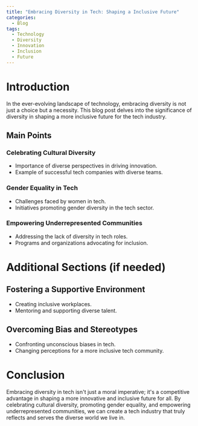 ```yaml
---
title: "Embracing Diversity in Tech: Shaping a Inclusive Future"
categories:
  - Blog
tags:
  - Technology
  - Diversity
  - Innovation
  - Inclusion
  - Future
---
```


# Introduction
In the ever-evolving landscape of technology, embracing diversity is not just a choice but a necessity. This blog post delves into the significance of diversity in shaping a more inclusive future for the tech industry.

## Main Points
### Celebrating Cultural Diversity
- Importance of diverse perspectives in driving innovation.
- Example of successful tech companies with diverse teams.

### Gender Equality in Tech
- Challenges faced by women in tech.
- Initiatives promoting gender diversity in the tech sector.

### Empowering Underrepresented Communities
- Addressing the lack of diversity in tech roles.
- Programs and organizations advocating for inclusion.

# Additional Sections (if needed)
## Fostering a Supportive Environment
- Creating inclusive workplaces.
- Mentoring and supporting diverse talent.

## Overcoming Bias and Stereotypes
- Confronting unconscious biases in tech.
- Changing perceptions for a more inclusive tech community.

# Conclusion
Embracing diversity in tech isn't just a moral imperative; it's a competitive advantage in shaping a more innovative and inclusive future for all. By celebrating cultural diversity, promoting gender equality, and empowering underrepresented communities, we can create a tech industry that truly reflects and serves the diverse world we live in.